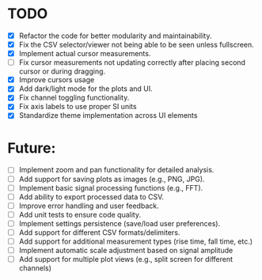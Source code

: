 # TODO

- [x] Refactor the code for better modularity and maintainability.
- [x] Fix the CSV selector/viewer not being able to be seen unless fullscreen.
- [x] Implement actual cursor measurements.
- [ ] Fix cursor measurements not updating correctly after placing second cursor or during dragging.
- [x] Improve cursors usage
- [x] Add dark/light mode for the plots and UI.
- [x] Fix channel toggling functionality.
- [x] Fix axis labels to use proper SI units
- [x] Standardize theme implementation across UI elements

# Future:

- [ ] Implement zoom and pan functionality for detailed analysis.
- [ ] Add support for saving plots as images (e.g., PNG, JPG).
- [ ] Implement basic signal processing functions (e.g., FFT).
- [ ] Add ability to export processed data to CSV.
- [ ] Improve error handling and user feedback.
- [ ] Add unit tests to ensure code quality.
- [ ] Implement settings persistence (save/load user preferences).
- [ ] Add support for different CSV formats/delimiters.
- [ ] Add support for additional measurement types (rise time, fall time, etc.)
- [ ] Implement automatic scale adjustment based on signal amplitude
- [ ] Add support for multiple plot views (e.g., split screen for different channels)
